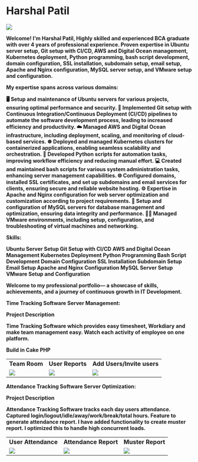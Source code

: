 # Harshal Patil
<img src="https://www.teamob.ai/images/harshal.gif">

<b>Welcome! I'm Harshal Patil, Highly skilled and experienced BCA graduate with over 4 years of professional experience. Proven expertise in Ubuntu server setup, Git setup with CI/CD, AWS and Digital Ocean management, Kubernetes deployment, Python programming, bash script development, domain configuration, SSL installation, subdomain setup, email setup, Apache and Nginx configuration, MySQL server setup, and VMware setup and configuration.

My expertise spans across various domains:

🖥️ Setup and maintenance of Ubuntu servers for various projects, ensuring optimal performance and security.
🔗 Implemented Git setup with Continuous Integration/Continuous Deployment (CI/CD) pipelines to automate the software development process, leading to increased efficiency and productivity.
☁️ Managed AWS and Digital Ocean infrastructure, including deployment, scaling, and monitoring of cloud-based services.
☸️ Deployed and managed Kubernetes clusters for containerized applications, enabling seamless scalability and orchestration.
🐍 Developed Python scripts for automation tasks, improving workflow efficiency and reducing manual effort.
💻 Created and maintained bash scripts for various system administration tasks, enhancing server management capabilities.
🌐 Configured domains, installed SSL certificates, and set up subdomains and email services for clients, ensuring secure and reliable website hosting.
⚙️ Expertise in Apache and Nginx configuration for web server optimization and customization according to project requirements.
🔧 Setup and configuration of MySQL servers for database management and optimization, ensuring data integrity and performance.
🖥️‍🔧 Managed VMware environments, including setup, configuration, and troubleshooting of virtual machines and networking.

Skills:

Ubuntu Server Setup
Git Setup with CI/CD
AWS and Digital Ocean Management
Kubernetes Deployment
Python Programming
Bash Script Development
Domain Configuration
SSL Installation
Subdomain Setup
Email Setup
Apache and Nginx Configuration
MySQL Server Setup
VMware Setup and Configuration


<b>Welcome to my professional portfolio— a showcase of skills, achievements, and a journey of continuous growth in IT Development.</b>


<b>Time Tracking Software Server Management:</b>

<b>Project Description</b>

Time Tracking Software which provides easy timesheet, Workdiary and make team management easy. Watch each activity of employee on one platform.

<b>Build in Cake PHP</b>

<table>
  <tr>
    <td><b>Team Room</b></td>
     <td><b>User Reports</b></td>
     <td><b>Add Users/Invite users </b></td>
 
  </tr>
  <tr>
    <td><img src="https://github.com/srsinfosystems/Sumit/assets/7068992/644cf91a-7fae-4984-9dc4-43763c492891"></td>
    <td><img src="https://github.com/srsinfosystems/Sumit/assets/7068992/fd89728e-7443-4fbe-81a5-6b62a6eb62a4"></td>
    <td><img src="https://github.com/srsinfosystems/Sumit/assets/7068992/9efdf6e2-cf72-4f3a-8b70-bc526c7309cf"></td>
  
  </tr>
 </table>


 <b>Attendance Tracking Software Server Optimization:</b>
 
<b>Project Description</b>

Attendance Tracking Software tracks each day users attendance. Captured login/logout/idle/away/work/break/total hours. Feature to generate attendance report. I have added functionality to create muster report. I optimized this to handle high concurrent loads.

<table>
  <tr>
    <td><b>User Attendance</b></td>
     <td><b>Attendance Report</b></td>
     <td><b>Muster Report</b></td>
 
  </tr>
  <tr>
    <td><img src="https://github.com/srsinfosystems/Sumit/assets/7068992/5fa79c3a-a81b-4af4-8397-368efbf12b9c"></td>
    <td><img src="https://github.com/srsinfosystems/Sumit/assets/7068992/f7b182f1-57b0-4f58-afb5-a00578354e26"></td>
    <td><img src="https://github.com/srsinfosystems/Sumit/assets/7068992/0569b607-a5ff-43ab-91b4-c717a7d1793f"></td>
  
  </tr>
 </table>









